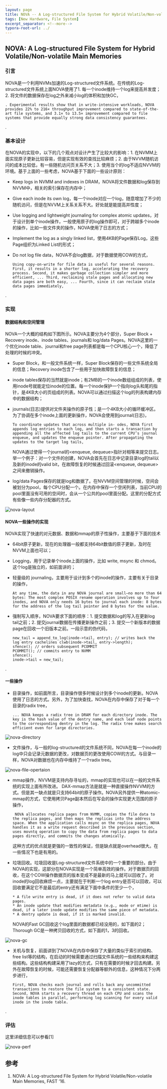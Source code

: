 ```yaml
---
layout: page
title: NOVA -- A Log-structured File System for Hybrid Volatile/Non-volatile Main Memories
tags: [New Hardware, File System]
excerpt_separator: <!--more-->
typora-root-url: ../
---
```




## NOVA: A Log-structured File System for Hybrid Volatile/Non-volatile Main Memories



### 引言 

 NOVA是一个利用NVMs加速的Log-structured文件系统。在传统的Log-structured文件系统上面NOVA使用了1. 每一个inode维持一个log来提高并发度；2. 将文件的数据保存在log之外来减小log的体积和加快GC，

```
. Experimental results show that in write-intensive workloads, NOVA provides 22% to 216× throughput improvement compared to state-of-the-art file systems, and 3.1× to 13.5× improvement compared to file systems that provide equally strong data consistency guarantees.
```

.

### 基本设计

 在NOVA的实现中，以下的几个观点对设计产生了比较大的影响：1. 在NVMM上面实现原子更新比较容易，但是实现有效的查找比较麻烦；2. 由于NVVM随机访问的成本比较低，有一些随机访问页关系不大；3. 使用当个的log不适应NVVM的环境。基于上面的一些考虑，NOVA基于下面的一些设计原则：

* Keep logs in NVMM and indexes in DRAM，NOVA将文件数据和log保存到NVVM中，相关的索引保存在内存中；

* Give each inode its own log，每一个inode对应一个log，随意增加了不少的随机访问，但是在NVVM上关系关系不大。好处就是能提高并性度；

* Use logging and lightweight journaling for complex atomic updates，对于设计到单个inode操作，一般使用原子的log操作即可，对于跨越多个inode的操作，比如一些文件夹的操作，NOVA使用了日志的方式；

* Implement the log as a singly linked list，使用4KB的Page保存Log，这些Page组织为Linked List的形式；

* Do not log file data，NOVA不会log数据，对于数据使用COW的方式，

  ```
  Using copy-on-write for file data is useful for several reasons. First, it results in a shorter log, accelerating the recovery process. Second, it makes garbage collection simpler and more efficient, ... Third, reclaiming stale pages and allocating new data pages are both easy, ... Fourth, since it can reclaim stale data pages immediately,
  ```

.

### 实现

#### 数据结构和空间管理

 NOVA一个大概的结构如下图所示。NOVA主要分为4个部分，Super Block + Recovery inode、inode tables、journals和 log/data Pages。NOVA这里的一个优化inode table、journal和free page列表都是每一个CPU核心一个，降低了处理的时候的冲突。

* Super Block，和一般文件系统一样，Super Block保存的一些文件系统全局的信息；Recovery inode包含了一些用于加快故障恢复的信息；

* inode tables保存的当然就是inode；有2MB的一个inode数组组成的列表，使用inode号就能定位inode的位置。每一个inode保护一个指向log头和尾的指针，是4KB大小的页组成的列表。NOVA可以通过扫描这个log的列表构建内存中的数据结构；

* journals(日志)提供对文件夹操作的原子性；是一个4KB大小的循环缓冲区。为了协调在多个inode上面的更新操作，NOVA会使用到journal(日志)，

  ```
  To coordinate updates that across multiple in- odes, NOVA first appends log entries to each log, and then starts a transaction by appending all the affected log tails to the current CPU’s journal enqueue, and updates the enqueue pointer. After propagating the updates to the target log tails,
  ```

  NOVA通过使得一个journal的<enqueue, dequeue>指针对相等来提交日志。举一个例子：对一个文件的创建，NOVA会首先在日志中记录目录log的tail以及新的inode的valid bit，在故障恢复的时候通过回滚<enqueue, dequeue>之间来撤销操作。

* log/data Pages保存的就是log和数据了。在NVVM空间管理的时候，空间会被划分为pool，每个CPU分配一个。在内存中保存一个空闲列表，当前CPU的pool里面没有可用的空间时，会从一个公共的pool里面分配。这里的分配方式有些像一些内存分配器的方式。

![nova-layout](/assets/img/nova-layout.png)

#### NOVA一些操作的实现 

NOVA实现了快速的对元数据、数据和mmap的原子性操作，主要基于下面的技术

* 64bit原子更新，现在的处理器一般都支持64bit数值的原子更新，及时在NVVM上面也可以；

* Logging，用于记录单个inode上面的操作，比如 write, msync 和 chmod。这个log是独立的，如前面讲的；

* 轻量级的 journaling，主要用于设计到多个的inode的操作，主要有关于目录的操作，

  ```
  At any time, the data in any NOVA journal are small—no more than 64 bytes: The most complex POSIX rename operation involves up to four inodes, and NOVA only needs 16 bytes to journal each inode: 8 bytes for the address of the log tail pointer and 8 bytes for the value.
  ```

* 强制写入顺序，NOVA要求下面的顺序：1. 提交数据和log的写入在更新log tail之前；2. 提交journal数据在传播更新操作之前；3. 提交一个新版本的数据page在回收一个旧版本之前。一段示意的伪代码，

  ```
  new_tail = append_to_log(inode->tail, entry); // writes back the log entry cachelines clwb(inode->tail, entry->length);
  sfence(); // orders subsequent PCOMMIT
  PCOMMIT(); // commits entry to NVMM
  sfence(); 
  inode->tail = new_tail;
  ```

.

#### 一些操作

* 目录操作，如前面所言，目录操作很多时候设计到多个inode的更新。NOVA使用了日志的方式。另外，为了加快查找，NOVA在内存中保存了对于每一个目录的radix tree，

  ```
  ... NOVA keeps a radix tree in DRAM for each directory inode. The key is the hash value of the dentry name, and each leaf node points to the corresponding dentry in the log. The radix tree makes search efficient even for large directories. 
  ```


![nova-directory](/assets/img/nova-directory.png)

* 文件操作，与一般的log-structured的文件系统不同，NOVA在每一个inode的log中只会记录元数据的更改，对数据页的更改使用COW的方式。与目录一样，NOVA对数据也在内存中维持了一个radix tree。

![nova-file-opertaion](/assets/img/nova-file-opertaion.png)

* mmap操作，NVVM是支持内存寻址的，mmap的实现也可以在一般的文件系统的实现上面有所改进。 DAX-mmap方法是就是一种直接操作NVVM的方式。但是其一缺点就是只支持64bit的原子操作。NOVA另外提供一种atomic-mmap的方式，它使用拷贝Page副本然后在写会的操作实现更大范围的原子操作，

  ```
   NOVA allocates replica pages from NVMM, copies the file data to the replica pages, and then maps the replicas into the address space. When the application calls msync on the replica pages, NOVA handles it as a write request described in the previous section, uses movntq operation to copy the data from replica pages to data pages directly, and commits the changes atomically.
  ```

   这种方式的优点就是更强的一致性的保证，但是缺点就是overhead很大。在一些情况下也是有用的。

* 垃圾回收。垃圾回收是Log-structured文件系统中的一个重要的部分。由于NOVA的实现，这部分在NOVA实现是一个简单高效的操作。对于数据页的回收，在这个COW操作数据页的版本变成不是最新的马上就可以回收了。对inode的log回收麻烦一点，主要就在于判断一个log entry是否可以回收，可以回收要满足它不是最后的entry还有满足下面中条件的至少一个，

  ```
  * A file write entry is dead, if it does not refer to valid data pages.
  * An inode update that modifies metadata (e.g., mode or mtime) is dead, if a later inode update modifies the same piece of metadata.
  * A dentry update is dead, if it is marked invalid.
  ```

  NOVA的Fast GC回收这个log里面的数据都已经没用的，如下面的2；Thorough GC是一种拷贝回收的方式，如下面的1，3的回收。

![nova-gc](/assets/img/nova-gc.png)

* 关机与恢复，前面讲到了NOVA在内存中保存了大量的类似于索引的结构、free list等的结构，在启动的时候需要通过扫描文件系统的一些结构来构建这些结构。这些结构构建采用了lazy的方式，只有在需要的时候才回去构建。另外在故障恢复的时候，可能还需要恢复分配器等额外的信息，这种情况下分两步进行，

  ```
  First, NOVA checks each journal and rolls back any uncommitted transactions to restore the file system to a consistent state.
  Second, NOVA starts a recovery thread on each CPU and scans the inode tables in parallel, performing log scanning for every valid inode in the inode table.
  ```

.

### 评估

这里详细信息可以参看[1]

![nova-perf](/assets/img/nova-perf.png)



##  参考

1. NOVA: A Log-structured File System for Hybrid Volatile/Non-volatile Main Memories, FAST ’16.
